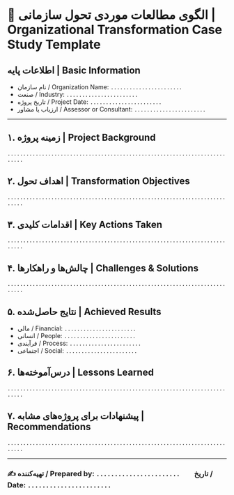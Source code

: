 # 📘 الگوی مطالعات موردی تحول سازمانی | Organizational Transformation Case Study Template

## اطلاعات پایه | Basic Information
- نام سازمان / Organization Name: `.......................`
- صنعت / Industry: `.......................`
- تاریخ پروژه / Project Date: `.......................`
- ارزیاب یا مشاور / Assessor or Consultant: `.......................`

---

## ۱. زمینه پروژه | Project Background
`...........................................................................`

## ۲. اهداف تحول | Transformation Objectives
`...........................................................................`

## ۳. اقدامات کلیدی | Key Actions Taken
`...........................................................................`

## ۴. چالش‌ها و راهکارها | Challenges & Solutions
`...........................................................................`

## ۵. نتایج حاصل‌شده | Achieved Results
- مالی / Financial: `.......................`
- انسانی / People: `.......................`
- فرآیندی / Process: `.......................`
- اجتماعی / Social: `.......................`

## ۶. درس‌آموخته‌ها | Lessons Learned
`...........................................................................`

## ۷. پیشنهادات برای پروژه‌های مشابه | Recommendations
`...........................................................................`

---

### ✍️ تهیه‌کننده / Prepared by: `.......................`  تاریخ / Date: `.......................`
